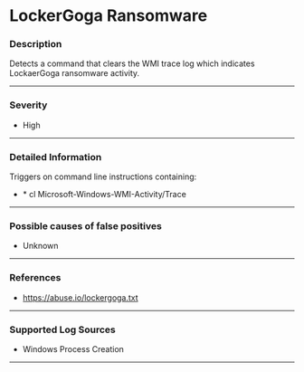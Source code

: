 # LockerGoga Ransomware
### Description

Detects a command that clears the WMI trace log which indicates LockaerGoga ransomware activity.

-------------------
### Severity

- High

-------------------

### Detailed Information

Triggers on command line instructions containing:
  - \* cl Microsoft-Windows-WMI-Activity/Trace

-------------------

### Possible causes of false positives

- Unknown

-------------------
### References

- https://abuse.io/lockergoga.txt

-------------------
### Supported Log Sources

- Windows Process Creation    

-------------------
